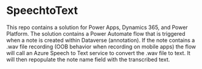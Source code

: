 # SpeechtoText
This repo contains a solution for Power Apps, Dynamics 365, and Power Platform.  The solution contains a Power Automate flow that is triggered when a note is created within Dataverse (annotation).  If the note contains a .wav file recording (OOB behavior when recording on mobile apps) the flow will call an Azure Speech to Text service to convert the .wav file to text.  It will then repopulate the note name field with the transcribed text.

